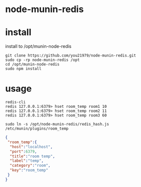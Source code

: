 node-munin-redis
================

# install
install to /opt/munin-node-redis

```
git clone https://github.com/you21979/node-munin-redis.git
sudo cp -rp node-munin-redis /opt
cd /opt/munin-node-redis
sudo npm install
```

# usage


```
redis-cli
redis 127.0.0.1:6379> hset room_temp room1 10                                                                                                
redis 127.0.0.1:6379> hset room_temp room2 11                                                                                                
redis 127.0.0.1:6379> hset room_temp room3 60    

sudo ln -s /opt/node-munin-redis/redis_hash.js /etc/munin/plugins/room_temp
```

```:/opt/node-munin-redis/munin-redis.json
{
 "room_temp":{
  "host":"localhost",
  "port":6379,
  "title":"room temp",
  "label":"temp",
  "category":"room",
  "key":"room_temp"
 }
}
```

